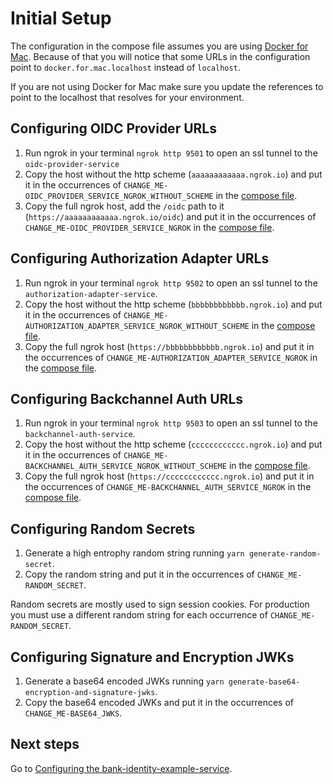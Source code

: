 # Initial Setup
The configuration in the compose file assumes you are using [Docker for Mac](https://docs.docker.com/desktop/install/mac-install/). Because of that you will notice that some URLs in the configuration point to `docker.for.mac.localhost` instead of `localhost`.

If you are not using Docker for Mac make sure you update the references to point to the localhost that resolves for your environment.

## Configuring OIDC Provider URLs
1. Run ngrok in your terminal `ngrok http 9501` to open an ssl tunnel to the `oidc-provider-service`
1. Copy the host without the http scheme (`aaaaaaaaaaaa.ngrok.io`) and put it in the occurrences of `CHANGE_ME-OIDC_PROVIDER_SERVICE_NGROK_WITHOUT_SCHEME` in the [compose file](../docker-compose.yml).
1. Copy the full ngrok host, add the `/oidc` path to it (`https://aaaaaaaaaaaa.ngrok.io/oidc`) and put it in the occurrences of `CHANGE_ME-OIDC_PROVIDER_SERVICE_NGROK` in the [compose file](../docker-compose.yml).

## Configuring Authorization Adapter URLs
1. Run ngrok in your terminal `ngrok http 9502` to open an ssl tunnel to the `authorization-adapter-service`.
1. Copy the host without the http scheme (`bbbbbbbbbbbb.ngrok.io`) and put it in the occurrences of `CHANGE_ME-AUTHORIZATION_ADAPTER_SERVICE_NGROK_WITHOUT_SCHEME` in the [compose file](../docker-compose.yml).
1. Copy the full ngrok host (`https://bbbbbbbbbbbb.ngrok.io`) and put it in the occurrences of `CHANGE_ME-AUTHORIZATION_ADAPTER_SERVICE_NGROK` in the [compose file](../docker-compose.yml).

## Configuring Backchannel Auth URLs
1. Run ngrok in your terminal `ngrok http 9503` to open an ssl tunnel to the `backchannel-auth-service`.
1. Copy the host without the http scheme (`cccccccccccc.ngrok.io`) and put it in the occurrences of `CHANGE_ME-BACKCHANNEL_AUTH_SERVICE_NGROK_WITHOUT_SCHEME` in the [compose file](../docker-compose.yml).
1. Copy the full ngrok host (`https://cccccccccccc.ngrok.io`) and put it in the occurrences of `CHANGE_ME-BACKCHANNEL_AUTH_SERVICE_NGROK` in the [compose file](../docker-compose.yml).

## Configuring Random Secrets
1. Generate a high entrophy random string running `yarn generate-random-secret`.
1. Copy the random string and put it in the occurrences of `CHANGE_ME-RANDOM_SECRET`.

Random secrets are mostly used to sign session cookies. For production you must use a different random string for each occurrence of `CHANGE_ME-RANDOM_SECRET`.

## Configuring Signature and Encryption JWKs
1. Generate a base64 encoded JWKs running `yarn generate-base64-encryption-and-signature-jwks`.
1. Copy the base64 encoded JWKs and put it in the occurrences of `CHANGE_ME-BASE64_JWKS`.

## Next steps
Go to [Configuring the bank-identity-example-service](configuring-bank-identity-example-service.md).